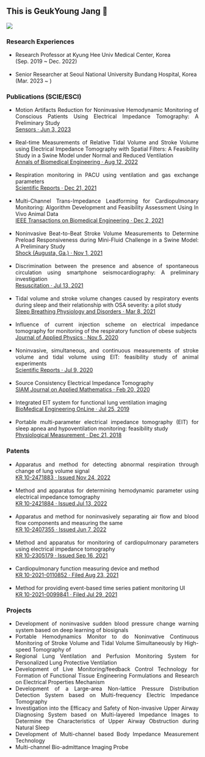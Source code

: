 <!DOCTYPE html>
<html>
  <head>
    <h2>This is GeukYoung Jang 👋</h2>
    <a href="https://www.linkedin.com/in/rmrdud/" target="_blank"
      ><img
        src="https://img.shields.io/badge/뱃지레이블-배경색?style=뱃지모양&logo=로고&logoColor=로고색상"
    /></a>
  </head>
  <body>
    <h3>Research Experiences</h3>
    <ul>
      <li>
        Research Professor at Kyung Hee Univ Medical Center, Korea 
        </br>(Sep. 2019 ~ Dec. 2022)
      </li>
      </br>
      <li>
        Senior Researcher at Seoul National University Bundang Hospital, Korea
        </br>(Mar. 2023 ~ )
      </li>
    </ul>
    <h3>Publications (SCIE/ESCI)</h3>
    <div align="justify">
      <ul>
        <li>
          Motion Artifacts Reduction for Noninvasive Hemodynamic Monitoring of
          Conscious Patients Using Electrical Impedance Tomography: A
          Preliminary Study
          <div>
              <a href="https://www.mdpi.com/1424-8220/23/11/5308" target="_blank">Sensors · Jun 3, 2023</a>
          </div>
        </li>
        </br>
        <li>
          Real-time Measurements of Relative Tidal Volume and Stroke Volume
          using Electrical Impedance Tomography with Spatial Filters: A
          Feasibility Study in a Swine Model under Normal and Reduced
          Ventilation
          <div>
              <a href="https://link.springer.com/article/10.1007/s10439-022-03040-w" target="_blank">Annals of Biomedical Engineering · Aug 12, 2022</a>
          </div>
        </li>
        </br>
        <li>
          Respiration monitoring in PACU using ventilation and gas exchange
          parameters
          <div>
              <a href="https://www.nature.com/articles/s41598-021-03639-4" target="_blank">Scientific Reports · Dec 21, 2021</a>
          </div>
        </li>
        </br>
        <li>
          Multi-Channel Trans-Impedance Leadforming for Cardiopulmonary
          Monitoring: Algorithm Development and Feasibility Assessment Using In
          Vivo Animal Data
          <div>
              <a href="https://ieeexplore.ieee.org/document/9633172?source=authoralert" target="_blank">IEEE Transactions on Biomedical Engineering · Dec 2, 2021</a>
          </div>
        </li>
        </br>
        <li>
          Noninvasive Beat-to-Beat Stroke Volume Measurements to Determine
          Preload Responsiveness during Mini-Fluid Challenge in a Swine Model: A
          Preliminary Study
          <div>
              <a href="https://journals.lww.com/shockjournal/fulltext/2021/11000/noninvasive_beat_to_beat_stroke_volume.24.aspx" target="_blank">Shock (Augusta, Ga.) · Nov 1, 2021</a>
          </div>
        </li>
        </br>
        <li>
          Discrimination between the presence and absence of spontaneous
          circulation using smartphone seismocardiography: A preliminary
          investigation
          <div>
              <a href="https://www.resuscitationjournal.com/article/S0300-9572(21)00259-8/fulltext" target="_blank">Resuscitation · Jul 13, 2021</a>
          </div>
        </li>
        </br>
        <li>
          Tidal volume and stroke volume changes caused by respiratory events
          during sleep and their relationship with OSA severity: a pilot study
          <div>
              <a href="https://link.springer.com/article/10.1007/s11325-021-02334-y" target="_blank">Sleep Breathing Physiology and Disorders · Mar 8, 2021</a>
          </div>
        </li>
        </br>
        <li>
          Influence of current injection scheme on electrical impedance
          tomography for monitoring of the respiratory function of obese
          subjects
          <div>
              <a href="https://pubs.aip.org/aip/jap/article-abstract/128/17/174902/1063045/Influence-of-current-injection-scheme-on?redirectedFrom=fulltext" target="_blank">Journal of Applied Physics · Nov 5, 2020</a>
          </div>
        </li>
        </br>
        <li>
          Noninvasive, simultaneous, and continuous measurements of stroke
          volume and tidal volume using EIT: feasibility study of animal
          experiments
          <div>
              <a href="https://www.nature.com/articles/s41598-020-68139-3" target="_blank">Scientific Reports · Jul 9, 2020</a>
          </div>
        </li>
        </br>
        <li>
          Source Consistency Electrical Impedance Tomography
          <div>
              <a href="https://epubs.siam.org/doi/abs/10.1137/18M1225264?journalCode=smjmap" target="_blank">SIAM Journal on Applied Mathematics · Feb 20, 2020</a>
          </div>
        </li>
        </br>
        <li>
          Integrated EIT system for functional lung ventilation imaging
          <div>
              <a href="https://biomedical-engineering-online.biomedcentral.com/articles/10.1186/s12938-019-0701-y" target="_blank">BioMedical Engineering OnLine · Jul 25, 2019</a>
          </div>
        </li>
        </br>
        <li>
          Portable multi-parameter electrical impedance tomography (EIT) for
          sleep apnea and hypoventilation monitoring: feasibility study
          <div>
              <a href="https://iopscience.iop.org/article/10.1088/1361-6579/aaf271" target="_blank">Physiological Measurement · Dec 21, 2018</a>
          </div>
        </li>
      </ul>
    </div>
    <h3>Patents</h3>
    <div align="justify">
      <ul>
        <li>
          Apparatus and method for detecting abnormal respiration through change
          of lung volume signal
          <div>
            <a href="https://doi.org/10.8080/1020200179548" target="_blank">KR 10-2471883 · Issued Nov 24, 2022</a>
          </div>
        </li>
        </br>
        <li>
          Method and apparatus for determining hemodynamic parameter using
          electrical impedance tomography
          <div>
            <a href="https://doi.org/10.8080/1020200077738" target="_blank">KR 10-2421884 · Issued Jul 13, 2022</a>            
          </div>
        </li>
        </br>
        <li>
          Apparatus and method for noninvasively separating air flow and blood
          flow components and measuring the same
          <div>
            <a href="https://doi.org/10.8080/1020210016253" target="_blank">KR 10-2407355 · Issued Jun 7, 2022</a>
          </div>
        </li>
        </br>
        <li>
          Method and apparatus for monitoring of cardiopulmonary parameters
          using electrical impedance tomography
          <div>
            <a href="https://doi.org/10.8080/1020190128583" target="_blank">KR 10-2305179 · Issued Sep 16, 2021</a>
          </div>
        </li>
        </br>
        <li>
          Cardiopulmonary function measuring device and method
          <div>
            <a href="https://doi.org/10.8080/1020210110852" target="_blank">KR 10-2021-0110852 · Filed Aug 23, 2021</a>
          </div>
        </li>
        </br>
        <li>
          Method for providing event-based time series patient monitoring UI
          <div>
            <a href="https://doi.org/10.8080/1020210099841" target="_blank">KR 10-2021-0099841 · Filed Jul 29, 2021</a>
          </div>
        </li>
      </ul>
    </div>
    <h3>Projects</h3>
    <div align="justify">
      <ul>
        <li>
          Development of noninvasive sudden blood pressure change warning system
          based on deep learning of biosignals
        </li>
        <li>
          Portable Hemodynamics Monitor to do Noninvative Continuous Monitoring
          of Stroke Volume and Tidal Volume Simultaneously by High-speed
          Tomography of
        </li>
        <li>
          Regional Lung Ventilation and Perfusion Monitoring System for
          Personalized Lung Protective Ventilation
        </li>
        <li>
          Development of Live Monitoring/feedback Control Technology for
          Formation of Functional Tissue Engineering Formulations and Research
          on Electrical Properties Mechanism
        </li>
        <li>
          Development of a Large-area Non-lattice Pressure Distribution
          Detection System based on Multi-frequency Electric Impedance
          Tomography
        </li>
        <li>
          Investigation into the Efficacy and Safety of Non-invasive Upper
          Airway Diagnosing System based on Multi-layered Impedance Images to
          Determine the Characteristics of Upper Airway Obstruction during
          Natural Sleep
        </li>
        <li>
          Development of Multi-channel based Body Impedance Measurement
          Technology
        </li>
        <li>Multi-channel Bio-admittance Imaging Probe</li>
      </ul>
    </div>
  </body>
</html>

<!--
**GeukYoung/GeukYoung** is a ✨ _special_ ✨ repository because its `README.md` (this file) appears on your GitHub profile.

Here are some ideas to get you started:

- 🔭 I’m currently working on ...
- 🌱 I’m currently learning ...
- 👯 I’m looking to collaborate on ...
- 🤔 I’m looking for help with ...
- 💬 Ask me about ...
- 📫 How to reach me: ...
- 😄 Pronouns: ...
- ⚡ Fun fact: ...
  -->
